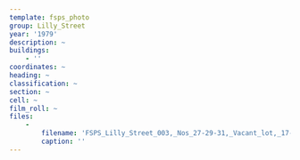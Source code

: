 ```yaml
---
template: fsps_photo
group: Lilly_Street
year: '1979'
description: ~
buildings:
    - ''
coordinates: ~
heading: ~
classification: ~
section: ~
cell: ~
film_roll: ~
files:
    -
        filename: 'FSPS_Lilly_Street_003,_Nos_27-29-31,_Vacant_lot,_17-3-O,_1979.png'
        caption: ''
---
```

